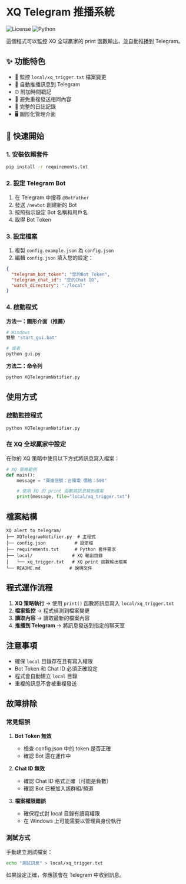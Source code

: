 # XQ Telegram 推播系統

![License](https://img.shields.io/badge/license-MIT-blue.svg)
![Python](https://img.shields.io/badge/python-3.7+-green.svg)

這個程式可以監控 XQ 全球贏家的 print 函數輸出，並自動推播到 Telegram。

## ✨ 功能特色

- 📁 監控 `local/xq_trigger.txt` 檔案變更
- 🤖 自動推播訊息到 Telegram
- ⏰ 附加時間戳記
- 🔄 避免重複發送相同內容
- 📝 完整的日誌記錄
- 🖥️ 圖形化管理介面

## 🚀 快速開始

### 1. 安裝依賴套件

```bash
pip install -r requirements.txt
```

### 2. 設定 Telegram Bot

1. 在 Telegram 中搜尋 `@BotFather`
2. 發送 `/newbot` 創建新的 Bot
3. 按照指示設定 Bot 名稱和用戶名
4. 取得 Bot Token

### 3. 設定檔案

1. 複製 `config.example.json` 為 `config.json`
2. 編輯 `config.json` 填入您的設定：

```json
{
  "telegram_bot_token": "您的Bot Token",
  "telegram_chat_id": "您的Chat ID",
  "watch_directory": "./local"
}
```

### 4. 啟動程式

**方法一：圖形介面（推薦）**
```bash
# Windows
雙擊 "start_gui.bat"

# 或者
python gui.py
```

**方法二：命令列**
```bash
python XQTelegramNotifier.py
```

## 使用方式

### 啟動監控程式

```bash
python XQTelegramNotifier.py
```

### 在 XQ 全球贏家中設定

在你的 XQ 策略中使用以下方式將訊息寫入檔案：

```python
# XQ 策略範例
def main():
    message = "買進信號：台積電 價格：500"

    # 使用 XQ 的 print 函數將訊息寫到檔案
    print(message, file="local/xq_trigger.txt")
```

## 檔案結構

```
XQ alert to telegram/
├── XQTelegramNotifier.py  # 主程式
├── config.json           # 設定檔
├── requirements.txt      # Python 套件需求
├── local/               # XQ 輸出目錄
│   └── xq_trigger.txt   # XQ print 函數輸出檔案
└── README.md           # 說明文件
```

## 程式運作流程

1. **XQ 策略執行** → 使用 `print()` 函數將訊息寫入 `local/xq_trigger.txt`
2. **檔案監控** → 程式偵測到檔案變更
3. **讀取內容** → 讀取最新的檔案內容
4. **推播到 Telegram** → 將訊息發送到指定的聊天室

## 注意事項

- 確保 `local` 目錄存在且有寫入權限
- Bot Token 和 Chat ID 必須正確設定
- 程式會自動建立 `local` 目錄
- 重複的訊息不會被重複發送

## 故障排除

### 常見錯誤

1. **Bot Token 無效**
   - 檢查 config.json 中的 token 是否正確
   - 確認 Bot 還在運作中

2. **Chat ID 無效**
   - 確認 Chat ID 格式正確（可能是負數）
   - 確認 Bot 已被加入該群組/頻道

3. **檔案權限錯誤**
   - 確保程式對 local 目錄有讀寫權限
   - 在 Windows 上可能需要以管理員身份執行

### 測試方式

手動建立測試檔案：

```bash
echo "測試訊息" > local/xq_trigger.txt
```

如果設定正確，你應該會在 Telegram 中收到訊息。